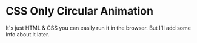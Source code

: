 # CSS Only Circular Animation

It's just HTML & CSS you can easily run it in the browser.
But I'll add some Info about it later.
